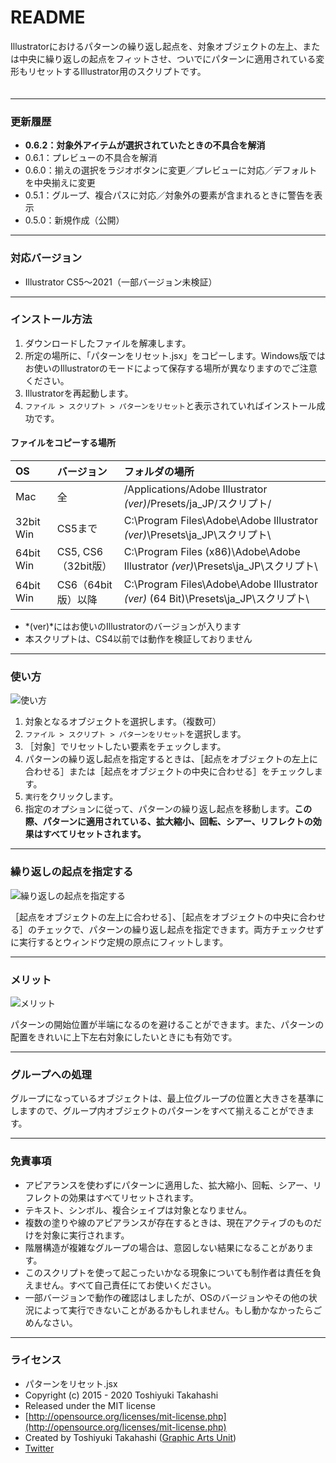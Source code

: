 # README

Illustratorにおけるパターンの繰り返し起点を、対象オブジェクトの左上、または中央に繰り返しの起点をフィットさせ、ついでにパターンに適用されている変形もリセットするIllustrator用のスクリプトです。

<div class="fig center" style="margin-bottom: 20px;"><img src="http://www.graphicartsunit.com/saucer/images/reset_pattern/cover.png" alt="" class="noshadow"></div>

-----

### 更新履歴

* **0.6.2：対象外アイテムが選択されていたときの不具合を解消**
* 0.6.1：プレビューの不具合を解消
* 0.6.0：揃えの選択をラジオボタンに変更／プレビューに対応／デフォルトを中央揃えに変更
* 0.5.1：グループ、複合パスに対応／対象外の要素が含まれるときに警告を表示
* 0.5.0：新規作成（公開）

-----

### 対応バージョン

* Illustrator CS5〜2021（一部バージョン未検証）
-----

### インストール方法

1. ダウンロードしたファイルを解凍します。
2. 所定の場所に、「パターンをリセット.jsx」をコピーします。Windows版ではお使いのIllustratorのモードによって保存する場所が異なりますのでご注意ください。
3. Illustratorを再起動します。
4. `ファイル > スクリプト > パターンをリセット`と表示されていればインストール成功です。

#### ファイルをコピーする場所

| OS | バージョン | フォルダの場所 |
|:-----|:-----|:-----|
| Mac | 全 | /Applications/Adobe Illustrator *(ver)*/Presets/ja_JP/スクリプト/ |
| 32bit Win | CS5まで | C:\Program Files\Adobe\Adobe Illustrator *(ver)*\Presets\ja_JP\スクリプト\ |
| 64bit Win | CS5, CS6（32bit版） | C:\Program Files (x86)\Adobe\Adobe Illustrator *(ver)*\Presets\ja_JP\スクリプト\ |
| 64bit Win | CS6（64bit版）以降 | C:\Program Files\Adobe\Adobe Illustrator *(ver)* (64 Bit)\Presets\ja_JP\スクリプト\ |

* *(ver)*にはお使いのIllustratorのバージョンが入ります
* 本スクリプトは、CS4以前では動作を検証しておりません

-----

### 使い方

<div class="fig center"><img src="http://www.graphicartsunit.com/saucer/images/reset_pattern/step3.png" alt="使い方" class="noshadow"></div>

1. 対象となるオブジェクトを選択します。（複数可）
2. `ファイル > スクリプト > パターンをリセット`を選択します。
3. ［対象］でリセットしたい要素をチェックします。
4. パターンの繰り返し起点を指定するときは、［起点をオブジェクトの左上に合わせる］または［起点をオブジェクトの中央に合わせる］をチェックします。
5. `実行`をクリックします。
6. 指定のオプションに従って、パターンの繰り返し起点を移動します。**この際、パターンに適用されている、拡大縮小、回転、シアー、リフレクトの効果はすべてリセットされます。**

-----

### 繰り返しの起点を指定する

<div class="fig center"><img src="http://www.graphicartsunit.com/saucer/images/reset_pattern/step4.png" alt="繰り返しの起点を指定する" class="noshadow"></div>

［起点をオブジェクトの左上に合わせる］、［起点をオブジェクトの中央に合わせる］のチェックで、パターンの繰り返し起点を指定できます。両方チェックせずに実行するとウィンドウ定規の原点にフィットします。

-----

### メリット

<div class="fig center"><img src="http://www.graphicartsunit.com/saucer/images/reset_pattern/step5.png" alt="メリット" class="noshadow"></div>

パターンの開始位置が半端になるのを避けることができます。また、パターンの配置をきれいに上下左右対象にしたいときにも有効です。

-----

### グループへの処理

グループになっているオブジェクトは、最上位グループの位置と大きさを基準にしますので、グループ内オブジェクトのパターンをすべて揃えることができます。

-----

### 免責事項

* アピアランスを使わずにパターンに適用した、拡大縮小、回転、シアー、リフレクトの効果はすべてリセットされます。
* テキスト、シンボル、複合シェイプは対象となりません。
* 複数の塗りや線のアピアランスが存在するときは、現在アクティブのものだけを対象に実行されます。
* 階層構造が複雑なグループの場合は、意図しない結果になることがあります。
* このスクリプトを使って起こったいかなる現象についても制作者は責任を負えません。すべて自己責任にてお使いください。
* 一部バージョンで動作の確認はしましたが、OSのバージョンやその他の状況によって実行できないことがあるかもしれません。もし動かなかったらごめんなさい。

-----

### ライセンス

* パターンをリセット.jsx
* Copyright (c) 2015 - 2020 Toshiyuki Takahashi
* Released under the MIT license
* [http://opensource.org/licenses/mit-license.php](http://opensource.org/licenses/mit-license.php)
* Created by Toshiyuki Takahashi ([Graphic Arts Unit](http://www.graphicartsunit.com/))
* [Twitter](https://twitter.com/gautt)